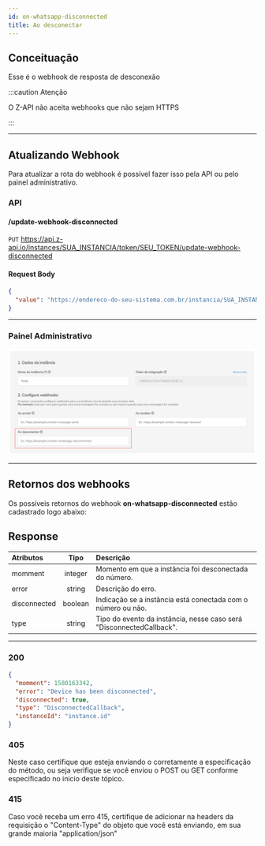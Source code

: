 ```yaml
---
id: on-whatsapp-disconnected
title: Ao desconectar
---
```


## Conceituação

Esse é o webhook de resposta de desconexão

:::caution Atenção

O Z-API não aceita webhooks que não sejam HTTPS

:::

---

## Atualizando Webhook

Para atualizar a rota do webhook é possível fazer isso pela API ou pelo painel administrativo.

### API

#### /update-webhook-disconnected

`PUT` https://api.z-api.io/instances/SUA_INSTANCIA/token/SEU_TOKEN/update-webhook-disconnected

#### Request Body

```json
{
  "value": "https://endereco-do-seu-sistema.com.br/instancia/SUA_INSTANCIA/disconnected"
}
```

---

### Painel Administrativo

![img](../../../../../img/disconnected.png)

---

## Retornos dos webhooks

Os possíveis retornos do webhook **on-whatsapp-disconnected** estão cadastrado logo abaixo:

## Response

| Atributos | Tipo | Descrição |
| :-- | :-: | :-- |
| momment | integer | Momento em que a instância foi desconectada do número. |
| error | string | Descrição do erro. |
| disconnected | boolean | Indicação se a instância está conectada com o número ou não. |
| type | string | Tipo do evento da instância, nesse caso será "DisconnectedCallback". |

---

### 200

```json
{
  "momment": 1580163342,
  "error": "Device has been disconnected",
  "disconnected": true,
  "type": "DisconnectedCallback",
  "instanceId": "instance.id"
}
```

### 405

Neste caso certifique que esteja enviando o corretamente a especificação do método, ou seja verifique se você enviou o POST ou GET conforme especificado no inicio deste tópico.

### 415

Caso você receba um erro 415, certifique de adicionar na headers da requisição o "Content-Type" do objeto que você está enviando, em sua grande maioria "application/json"

<!--
## Code

<iframe src="//api.apiembed.com/?source=https://raw.githubusercontent.com/Z-API/z-api-docs/main/json-examples/on-whatsapp-disconnected.json&targets=all" frameborder="0" scrolling="no" width="100%" height="500px" seamless></iframe> -->
